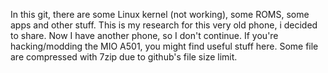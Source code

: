In this git, there are some Linux kernel (not working), some ROMS, some apps and other stuff. This is my research for this very old phone, i decided to share. Now I have another 
phone, so I don't continue. If you're hacking/modding the MIO A501, you might find useful stuff here. Some file are compressed with 7zip due to github's file size limit.
